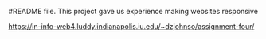 #README file. 
This project gave us experience making websites responsive

https://in-info-web4.luddy.indianapolis.iu.edu/~dzjohnso/assignment-four/ 
